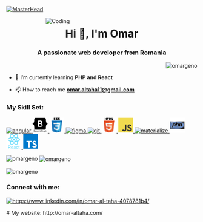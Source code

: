 [![MasterHead](https://www.digitalsolutionservices.com/img/services/web%20development.gif)](https://github.com/OmarGeno)

<img align="right" alt="Coding" width="400" src="https://cdn.dribbble.com/users/1162077/screenshots/3848914/programmer.gif"/>

<h1 align="center">Hi 👋, I'm Omar</h1>
<h3 align="center">A passionate web developer from Romania</h3>




<p align="right"> <img src="https://komarev.com/ghpvc/?username=omargeno&label=Profile%20views&color=0e75b6&style=flat" alt="omargeno" /> </p>

- 🌱 I’m currently learning **PHP and React**

- 📫 How to reach me **omar.altaha11@gmail.com**



<h3 align="left">My Skill Set:</h3>
<p align="left"> <a href="https://angular.io" target="_blank" rel="noreferrer"> <img src="https://angular.io/assets/images/logos/angular/angular.svg" alt="angular" width="40" height="40"/> </a> <a href="https://getbootstrap.com" target="_blank" rel="noreferrer"> <img src="https://raw.githubusercontent.com/devicons/devicon/master/icons/bootstrap/bootstrap-plain-wordmark.svg" alt="bootstrap" width="40" height="40"/> </a> <a href="https://www.w3schools.com/css/" target="_blank" rel="noreferrer"> <img src="https://raw.githubusercontent.com/devicons/devicon/master/icons/css3/css3-original-wordmark.svg" alt="css3" width="40" height="40"/> </a> <a href="https://www.figma.com/" target="_blank" rel="noreferrer"> <img src="https://www.vectorlogo.zone/logos/figma/figma-icon.svg" alt="figma" width="40" height="40"/> </a> <a href="https://git-scm.com/" target="_blank" rel="noreferrer"> <img src="https://www.vectorlogo.zone/logos/git-scm/git-scm-icon.svg" alt="git" width="40" height="40"/> </a> <a href="https://www.w3.org/html/" target="_blank" rel="noreferrer"> <img src="https://raw.githubusercontent.com/devicons/devicon/master/icons/html5/html5-original-wordmark.svg" alt="html5" width="40" height="40"/> </a> <a href="https://developer.mozilla.org/en-US/docs/Web/JavaScript" target="_blank" rel="noreferrer"> <img src="https://raw.githubusercontent.com/devicons/devicon/master/icons/javascript/javascript-original.svg" alt="javascript" width="40" height="40"/> </a> <a href="https://materializecss.com/" target="_blank" rel="noreferrer"> <img src="https://raw.githubusercontent.com/prplx/svg-logos/5585531d45d294869c4eaab4d7cf2e9c167710a9/svg/materialize.svg" alt="materialize" width="40" height="40"/> </a> <a href="https://www.php.net" target="_blank" rel="noreferrer"> <img src="https://raw.githubusercontent.com/devicons/devicon/master/icons/php/php-original.svg" alt="php" width="40" height="40"/> </a> <a href="https://reactjs.org/" target="_blank" rel="noreferrer"> <img src="https://raw.githubusercontent.com/devicons/devicon/master/icons/react/react-original-wordmark.svg" alt="react" width="40" height="40"/> </a> <a href="https://www.typescriptlang.org/" target="_blank" rel="noreferrer"> <img src="https://raw.githubusercontent.com/devicons/devicon/master/icons/typescript/typescript-original.svg" alt="typescript" width="40" height="40"/> </a> </p>

<p><img align="left" src="https://github-readme-stats.vercel.app/api/top-langs?username=omargeno&show_icons=true&locale=en&layout=compact" alt="omargeno" /></p>

<p>&nbsp;<img align="center" src="https://github-readme-stats.vercel.app/api?username=omargeno&show_icons=true&locale=en" alt="omargeno" /></p>

<p><img align="center" src="https://github-readme-streak-stats.herokuapp.com/?user=omargeno&" alt="omargeno" /></p>

<h3 align="left">Connect with me:</h3>
<p align="left"><a href="https://linkedin.com/in/https://www.linkedin.com/in/omar-al-taha-4078781b4/" target="blank"><img align="center" src="https://raw.githubusercontent.com/rahuldkjain/github-profile-readme-generator/master/src/images/icons/Social/linked-in-alt.svg" alt="https://www.linkedin.com/in/omar-al-taha-4078781b4/" height="30" width="40" /></a>
</p>
# My website: http://omar-altaha.com/
